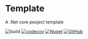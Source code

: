 # Template
A .Net core peoject template 

![build](https://github.com/yscorecore/FlyTiger/workflows/build/badge.svg)
[![codecov](https://codecov.io/gh/yscorecore/FlyTiger/branch/master/graph/badge.svg)](https://codecov.io/gh/yscorecore/FlyTiger) 
[![Nuget](https://img.shields.io/nuget/v/FlyTiger)](https://nuget.org/packages/FlyTiger/) 
[![GitHub](https://img.shields.io/github/license/yscorecore/FlyTiger)](https://github.com/yscorecore/FlyTiger/blob/master/LICENSE)
